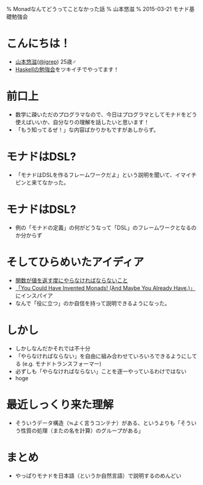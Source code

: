 % Monadなんてどうってことなかった話
% 山本悠滋
% 2015-03-21 モナド基礎勉強会

# こんにちは！

- [山本悠滋](https://plus.google.com/u/0/+YujiYamamoto_igrep/about)([\@igrep](https://twitter.com/igrep)) 25歳♂
- [Haskellの勉強会](http://connpass.com/series/754/)をツキイチでやってます！

# 前口上

- 数学に疎いただのプログラマなので、今日はプログラマとしてモナドをどう使えばいいか、自分なりの理解を話したいと思います！
- 「もう知ってるぜ！」な内容ばかりかもですがあしからず。

# モナドはDSL?

- 「モナドはDSLを作るフレームワークだよ」という説明を聞いて、イマイチピンと来てなかった。

# モナドはDSL?

- 例の「モナドの定義」の何がどうなって「DSL」のフレームワークとなるのか分からず

# そしてひらめいたアイディア

- [関数が値を返す度にやらなければならないこと](http://the.igreque.info/slides/2014-05-11-monad-as-have-to-do.html)
- [「You Could Have Invented Monads! (And Maybe You Already Have.)」](http://blog.sigfpe.com/2006/08/you-could-have-invented-monads-and.html)にインスパイア
- なんで「役に立つ」のか自信を持って説明できるようになった。

# しかし

- しかしなんだかそれでは不十分
- 「やらなければならない」を自由に組み合わせていろいろできるようにしてる (e.g. モナドトランスフォーマー)
- 必ずしも「やらなければならない」ことを逐一やっているわけではない
- hoge

# 最近しっくり来た理解

- そういうデータ構造（≒よく言うコンテナ）がある、というよりも「そういう性質の処理（またの名を計算）のグループがある」

# まとめ

- やっぱりモナドを日本語（というか自然言語）で説明するのめんどい

